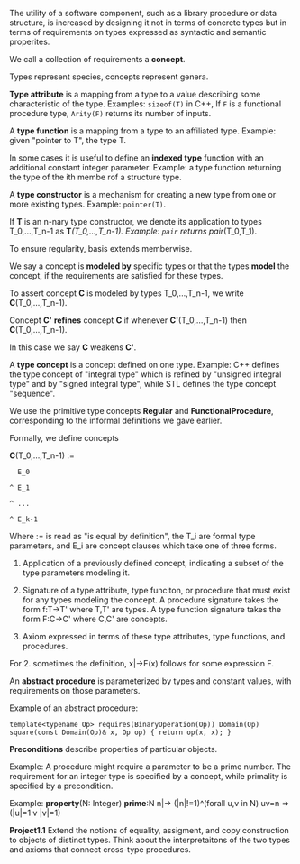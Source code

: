 The utility of a software component, such as a library procedure or data structure, is increased by designing it not in terms of concrete types but in terms of requirements on types expressed as syntactic and semantic properites.

We call a collection of requirements a **concept**.

Types represent species, concepts represent genera.

**Type attribute** is a mapping from a type to a value describing some characteristic of the type. Examples: `sizeof(T)` in C++, If `F` is a functional procedure type, `Arity(F)` returns its number of inputs.

A **type function** is a mapping from a type to an affiliated type. Example: given "pointer to T", the type T.

In some cases it is useful to define an **indexed type** function with an additional constant integer parameter. Example: a type function returning the type of the ith membe rof a structure type.

A **type constructor** is a mechanism for creating a new type from one or more existing types. Example: `pointer(T)`.

If **T** is an n-nary type constructor, we denote its application to types T_0,...,T_n-1 as **T**_(T_0,...,T_n-1). Example: `pair` returns pair_(T_0,T_1).

To ensure regularity, basis extends memberwise.

We say a concept is **modeled by** specific types or that the types **model** the concept, if the requirements are satisfied for these types.

To assert concept **C** is modeled by types T_0,...,T_n-1, we write **C**(T_0,...,T_n-1).

Concept **C'** **refines** concept **C** if whenever **C'**(T_0,...,T_n-1) then **C**(T_0,...,T_n-1).

In this case we say **C** weakens **C'**.

A **type concept** is a concept defined on one type. Example: C++ defines the type concept of "integral type" which is refined by "unsigned integral type" and by "signed integral type", while STL defines the type concept "sequence".

We use the primitive type concepts **Regular** and **FunctionalProcedure**, corresponding to the informal definitions we gave earlier.

Formally, we define concepts

  **C**(T_0,...,T_n-1) :=

      E_0

    ^ E_1

    ^ ...

    ^ E_k-1

Where := is read as "is equal by definition", the T_i are formal type parameters, and E_i are concept clauses which take one of three forms.

  1. Application of a previously defined concept, indicating a subset of the type parameters modeling it.

  2. Signature of a type attribute, type funciton, or procedure that must exist for any types modeling the concept. A procedure signature takes the form f:T->T' where T,T' are types. A type function signature takes the form F:C->C' where C,C' are concepts.

  3. Axiom expressed in terms of these type attributes, type functions, and procedures. 

  For 2. sometimes the definition, x|->F(x) follows for some expression F.

An **abstract procedure** is parameterized by types and constant values, with requirements on those parameters.

Example of an abstract procedure:

`template<typename Op>
  requires(BinaryOperation(Op))
Domain(Op) square(const Domain(Op)& x, Op op)
{
  return op(x, x);
}`

**Preconditions** describe properties of particular objects.

Example: A procedure might require a parameter to be a prime number. The requirement for an integer type is specified by a concept, while primality is specified by a precondition.

  Example:
    **property**(N: Integer)
    **prime**:N
      n|-> (|n|!=1)^(forall u,v in N) uv=n => (|u|=1 v |v|=1)

**Project1.1** Extend the notions of equality, assigment, and copy construction to objects of distinct types. Think about the interpretaitons of the two types and axioms that connect cross-type procedures.

